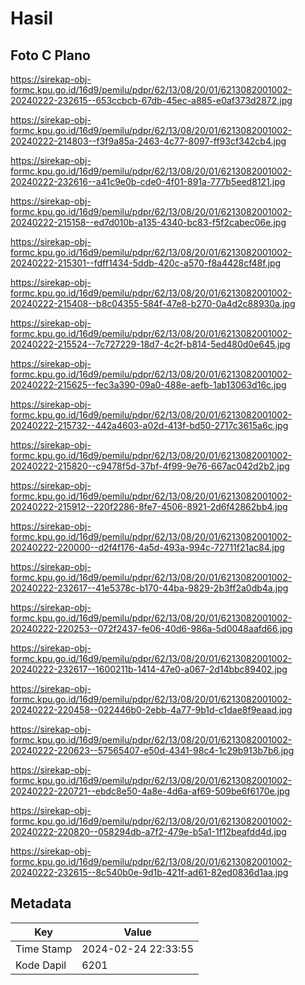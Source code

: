 # Hasil

## Foto C Plano

https://sirekap-obj-formc.kpu.go.id/16d9/pemilu/pdpr/62/13/08/20/01/6213082001002-20240222-232615--653ccbcb-67db-45ec-a885-e0af373d2872.jpg

https://sirekap-obj-formc.kpu.go.id/16d9/pemilu/pdpr/62/13/08/20/01/6213082001002-20240222-214803--f3f9a85a-2463-4c77-8097-ff93cf342cb4.jpg

https://sirekap-obj-formc.kpu.go.id/16d9/pemilu/pdpr/62/13/08/20/01/6213082001002-20240222-232616--a41c9e0b-cde0-4f01-891a-777b5eed8121.jpg

https://sirekap-obj-formc.kpu.go.id/16d9/pemilu/pdpr/62/13/08/20/01/6213082001002-20240222-215158--ed7d010b-a135-4340-bc83-f5f2cabec06e.jpg

https://sirekap-obj-formc.kpu.go.id/16d9/pemilu/pdpr/62/13/08/20/01/6213082001002-20240222-215301--fdff1434-5ddb-420c-a570-f8a4428cf48f.jpg

https://sirekap-obj-formc.kpu.go.id/16d9/pemilu/pdpr/62/13/08/20/01/6213082001002-20240222-215408--b8c04355-584f-47e8-b270-0a4d2c88930a.jpg

https://sirekap-obj-formc.kpu.go.id/16d9/pemilu/pdpr/62/13/08/20/01/6213082001002-20240222-215524--7c727229-18d7-4c2f-b814-5ed480d0e645.jpg

https://sirekap-obj-formc.kpu.go.id/16d9/pemilu/pdpr/62/13/08/20/01/6213082001002-20240222-215625--fec3a390-09a0-488e-aefb-1ab13063d16c.jpg

https://sirekap-obj-formc.kpu.go.id/16d9/pemilu/pdpr/62/13/08/20/01/6213082001002-20240222-215732--442a4603-a02d-413f-bd50-2717c3615a6c.jpg

https://sirekap-obj-formc.kpu.go.id/16d9/pemilu/pdpr/62/13/08/20/01/6213082001002-20240222-215820--c9478f5d-37bf-4f99-9e76-667ac042d2b2.jpg

https://sirekap-obj-formc.kpu.go.id/16d9/pemilu/pdpr/62/13/08/20/01/6213082001002-20240222-215912--220f2286-8fe7-4506-8921-2d6f42862bb4.jpg

https://sirekap-obj-formc.kpu.go.id/16d9/pemilu/pdpr/62/13/08/20/01/6213082001002-20240222-220000--d2f4f176-4a5d-493a-994c-72711f21ac84.jpg

https://sirekap-obj-formc.kpu.go.id/16d9/pemilu/pdpr/62/13/08/20/01/6213082001002-20240222-232617--41e5378c-b170-44ba-9829-2b3ff2a0db4a.jpg

https://sirekap-obj-formc.kpu.go.id/16d9/pemilu/pdpr/62/13/08/20/01/6213082001002-20240222-220253--072f2437-fe06-40d6-986a-5d0048aafd66.jpg

https://sirekap-obj-formc.kpu.go.id/16d9/pemilu/pdpr/62/13/08/20/01/6213082001002-20240222-232617--1600211b-1414-47e0-a067-2d14bbc89402.jpg

https://sirekap-obj-formc.kpu.go.id/16d9/pemilu/pdpr/62/13/08/20/01/6213082001002-20240222-220458--022446b0-2ebb-4a77-9b1d-c1dae8f9eaad.jpg

https://sirekap-obj-formc.kpu.go.id/16d9/pemilu/pdpr/62/13/08/20/01/6213082001002-20240222-220623--57565407-e50d-4341-98c4-1c29b913b7b6.jpg

https://sirekap-obj-formc.kpu.go.id/16d9/pemilu/pdpr/62/13/08/20/01/6213082001002-20240222-220721--ebdc8e50-4a8e-4d6a-af69-509be6f6170e.jpg

https://sirekap-obj-formc.kpu.go.id/16d9/pemilu/pdpr/62/13/08/20/01/6213082001002-20240222-220820--058294db-a7f2-479e-b5a1-1f12beafdd4d.jpg

https://sirekap-obj-formc.kpu.go.id/16d9/pemilu/pdpr/62/13/08/20/01/6213082001002-20240222-232615--8c540b0e-9d1b-421f-ad61-82ed0836d1aa.jpg


## Metadata

| Key        | Value               |
| ---------- | ------------------- |
| Time Stamp | 2024-02-24 22:33:55 |
| Kode Dapil | 6201                |



